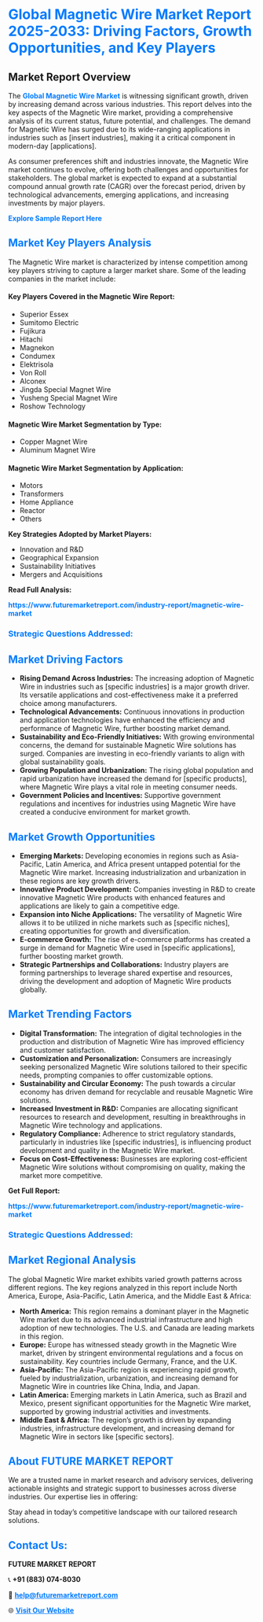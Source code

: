 <h1 style="color: #007BFF;">Global Magnetic Wire Market Report 2025-2033: Driving Factors, Growth Opportunities, and Key Players</h1>

<section id="overview">
<h2>Market Report Overview</h2>
<p>The <a href="https://www.futuremarketreport.com/industry-report/magnetic-wire-market" style="color: #007BFF; text-decoration: none;"><strong>Global Magnetic Wire Market</strong></a> is witnessing significant growth, driven by increasing demand across various industries. This report delves into the key aspects of the Magnetic Wire market, providing a comprehensive analysis of its current status, future potential, and challenges. The demand for Magnetic Wire has surged due to its wide-ranging applications in industries such as [insert industries], making it a critical component in modern-day [applications].</p>
<p>As consumer preferences shift and industries innovate, the Magnetic Wire market continues to evolve, offering both challenges and opportunities for stakeholders. The global market is expected to expand at a substantial compound annual growth rate (CAGR) over the forecast period, driven by technological advancements, emerging applications, and increasing investments by major players.</p>
</section>

<section id="overview">
<p><a href="https://www.futuremarketreport.com/request-sample/reportId=31190" style="color: #007BFF; text-decoration: none;"><strong>Explore Sample Report Here</strong></a></p>
</section>

<section id="key-players">
<h2 style="color: #007BFF;">Market Key Players Analysis</h2>
<p>The Magnetic Wire market is characterized by intense competition among key players striving to capture a larger market share. Some of the leading companies in the market include:</p>
<h4>Key Players Covered in the Magnetic Wire Report:</h4>
<ul><li>Superior Essex</li><li>Sumitomo Electric</li><li>Fujikura</li><li>Hitachi</li><li>Magnekon</li><li>Condumex</li><li>Elektrisola</li><li>Von Roll</li><li>Alconex</li><li>Jingda Special Magnet Wire</li><li>Yusheng Special Magnet Wire</li><li>Roshow Technology</li></ul>
<h4>Magnetic Wire Market Segmentation by Type:</h4>
<ul><li>Copper Magnet Wire</li><li>Aluminum Magnet Wire</li></ul>

<h4>Magnetic Wire Market Segmentation by Application:</h4>
<ul><li>Motors</li><li>Transformers</li><li>Home Appliance</li><li>Reactor</li><li>Others</li></ul>
<p><strong>Key Strategies Adopted by Market Players:</strong></p>
<ul>
<li>Innovation and R&D</li>
<li>Geographical Expansion</li>
<li>Sustainability Initiatives</li>
<li>Mergers and Acquisitions</li>
</ul>
</section>

<section>
<p><strong>Read Full Analysis: </strong></p><a href="https://www.futuremarketreport.com/industry-report/magnetic-wire-market" style="color: #007BFF; text-decoration: none;"><strong>https://www.futuremarketreport.com/industry-report/magnetic-wire-market</strong></a>
<h3 style="color: #007BFF;">Strategic Questions Addressed:</h3>
</section>

<section id="driving-factors">
<h2 style="color: #007BFF;">Market Driving Factors</h2>
<ul>
<li><strong>Rising Demand Across Industries:</strong> The increasing adoption of Magnetic Wire in industries such as [specific industries] is a major growth driver. Its versatile applications and cost-effectiveness make it a preferred choice among manufacturers.</li>
<li><strong>Technological Advancements:</strong> Continuous innovations in production and application technologies have enhanced the efficiency and performance of Magnetic Wire, further boosting market demand.</li>
<li><strong>Sustainability and Eco-Friendly Initiatives:</strong> With growing environmental concerns, the demand for sustainable Magnetic Wire solutions has surged. Companies are investing in eco-friendly variants to align with global sustainability goals.</li>
<li><strong>Growing Population and Urbanization:</strong> The rising global population and rapid urbanization have increased the demand for [specific products], where Magnetic Wire plays a vital role in meeting consumer needs.</li>
<li><strong>Government Policies and Incentives:</strong> Supportive government regulations and incentives for industries using Magnetic Wire have created a conducive environment for market growth.</li>
</ul>
</section>

<section id="growth-opportunities">
<h2 style="color: #007BFF;">Market Growth Opportunities</h2>
<ul>
<li><strong>Emerging Markets:</strong> Developing economies in regions such as Asia-Pacific, Latin America, and Africa present untapped potential for the Magnetic Wire market. Increasing industrialization and urbanization in these regions are key growth drivers.</li>
<li><strong>Innovative Product Development:</strong> Companies investing in R&D to create innovative Magnetic Wire products with enhanced features and applications are likely to gain a competitive edge.</li>
<li><strong>Expansion into Niche Applications:</strong> The versatility of Magnetic Wire allows it to be utilized in niche markets such as [specific niches], creating opportunities for growth and diversification.</li>
<li><strong>E-commerce Growth:</strong> The rise of e-commerce platforms has created a surge in demand for Magnetic Wire used in [specific applications], further boosting market growth.</li>
<li><strong>Strategic Partnerships and Collaborations:</strong> Industry players are forming partnerships to leverage shared expertise and resources, driving the development and adoption of Magnetic Wire products globally.</li>
</ul>
</section>

<section id="trending-factors">
<h2 style="color: #007BFF;">Market Trending Factors</h2>
<ul>
<li><strong>Digital Transformation:</strong> The integration of digital technologies in the production and distribution of Magnetic Wire has improved efficiency and customer satisfaction.</li>
<li><strong>Customization and Personalization:</strong> Consumers are increasingly seeking personalized Magnetic Wire solutions tailored to their specific needs, prompting companies to offer customizable options.</li>
<li><strong>Sustainability and Circular Economy:</strong> The push towards a circular economy has driven demand for recyclable and reusable Magnetic Wire solutions.</li>
<li><strong>Increased Investment in R&D:</strong> Companies are allocating significant resources to research and development, resulting in breakthroughs in Magnetic Wire technology and applications.</li>
<li><strong>Regulatory Compliance:</strong> Adherence to strict regulatory standards, particularly in industries like [specific industries], is influencing product development and quality in the Magnetic Wire market.</li>
<li><strong>Focus on Cost-Effectiveness:</strong> Businesses are exploring cost-efficient Magnetic Wire solutions without compromising on quality, making the market more competitive.</li>
</ul>
</section>

<section>
<p><strong>Get Full Report: </strong></p><a href="https://www.futuremarketreport.com/industry-report/magnetic-wire-market" style="color: #007BFF; text-decoration: none;"><strong>https://www.futuremarketreport.com/industry-report/magnetic-wire-market</strong></a>
<h3 style="color: #007BFF;">Strategic Questions Addressed:</h3>
</section>


<section id="regional-analysis">
<h2 style="color: #007BFF;">Market Regional Analysis</h2>
<p>The global Magnetic Wire market exhibits varied growth patterns across different regions. The key regions analyzed in this report include North America, Europe, Asia-Pacific, Latin America, and the Middle East & Africa:</p>
<ul>
<li><strong>North America:</strong> This region remains a dominant player in the Magnetic Wire market due to its advanced industrial infrastructure and high adoption of new technologies. The U.S. and Canada are leading markets in this region.</li>
<li><strong>Europe:</strong> Europe has witnessed steady growth in the Magnetic Wire market, driven by stringent environmental regulations and a focus on sustainability. Key countries include Germany, France, and the U.K.</li>
<li><strong>Asia-Pacific:</strong> The Asia-Pacific region is experiencing rapid growth, fueled by industrialization, urbanization, and increasing demand for Magnetic Wire in countries like China, India, and Japan.</li>
<li><strong>Latin America:</strong> Emerging markets in Latin America, such as Brazil and Mexico, present significant opportunities for the Magnetic Wire market, supported by growing industrial activities and investments.</li>
<li><strong>Middle East & Africa:</strong> The region’s growth is driven by expanding industries, infrastructure development, and increasing demand for Magnetic Wire in sectors like [specific sectors].</li>
</ul>
</section>

<footer>
<h2 style="color: #007BFF;">About FUTURE MARKET REPORT</h2>
<p>We are a trusted name in market research and advisory services, delivering actionable insights and strategic support to businesses across diverse industries. Our expertise lies in offering:</p>

<p>Stay ahead in today’s competitive landscape with our tailored research solutions.</p>

<h2 style="color: #007BFF;">Contact Us:</h2>
<p><strong>FUTURE MARKET REPORT</strong></p>
<p>📞 <strong>+91 (883) 074-8030</strong></p>
<p>📧 <strong><a href="mailto:help@futuremarketreport.com" style="color: #007BFF;">help@futuremarketreport.com</a></strong></p>
<p>🌐 <strong><a href="https://www.futuremarketreport.com/" style="color: #007BFF;">Visit Our Website</a></strong></p>
</footer>